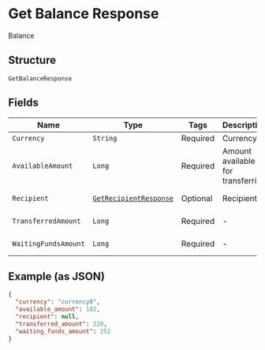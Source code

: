 
# Get Balance Response

Balance

## Structure

`GetBalanceResponse`

## Fields

| Name | Type | Tags | Description | Getter | Setter |
|  --- | --- | --- | --- | --- | --- |
| `Currency` | `String` | Required | Currency | String getCurrency() | setCurrency(String currency) |
| `AvailableAmount` | `Long` | Required | Amount available for transferring | Long getAvailableAmount() | setAvailableAmount(Long availableAmount) |
| `Recipient` | [`GetRecipientResponse`](../../doc/models/get-recipient-response.md) | Optional | Recipient | GetRecipientResponse getRecipient() | setRecipient(GetRecipientResponse recipient) |
| `TransferredAmount` | `Long` | Required | - | Long getTransferredAmount() | setTransferredAmount(Long transferredAmount) |
| `WaitingFundsAmount` | `Long` | Required | - | Long getWaitingFundsAmount() | setWaitingFundsAmount(Long waitingFundsAmount) |

## Example (as JSON)

```json
{
  "currency": "currency0",
  "available_amount": 182,
  "recipient": null,
  "transferred_amount": 228,
  "waiting_funds_amount": 252
}
```

